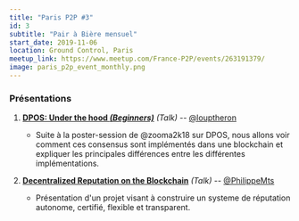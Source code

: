 ```yaml
---
title: "Paris P2P #3"
id: 3
subtitle: "Pair à Bière mensuel"
start_date: 2019-11-06
location: Ground Control, Paris
meetup_link: https://www.meetup.com/France-P2P/events/263191379/
image: paris_p2p_event_monthly.png
---
```


### <i class="far fa-presentation"></i> Présentations

1. **[DPOS: Under the hood _(Beginners)_](https://github.com/francep2p/community/issues/32)** _(Talk)_ -- [@louptheron](https://github.com/louptheron)

    * Suite à la poster-session de @zooma2k18 sur DPOS, nous allons voir comment ces consensus sont implémentés dans une blockchain et expliquer les principales différences entre les différentes implémentations.

2. **[Decentralized Reputation on the Blockchain](https://github.com/francep2p/community/issues/47)** _(Talk)_ -- [@PhilippeMts](https://github.com/PhilippeMts)

    * Présentation d'un projet visant à construire un systeme de réputation autonome, certifié, flexible et transparent.
